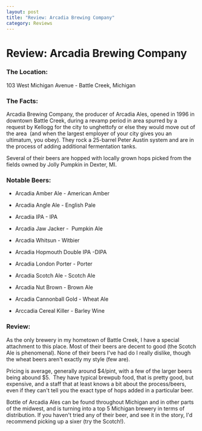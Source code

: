 ```yaml
---
layout: post
title: "Review: Arcadia Brewing Company"
category: Reviews
---
```


Review: Arcadia Brewing Company
===============================

### The Location:

103 West Michigan Avenue - Battle Creek, Michigan

### The Facts:

Arcadia Brewing Company, the producer of Arcadia Ales, opened in 1996 in downtown Battle Creek, during a revamp period in area spurred by a request by Kellogg for the city to unghettofy or else they would move out of the area  (and when the largest employer of your city gives you an ultimatum, you obey). They rock a 25-barrel Peter Austin system and are in the process of adding additional fermentation tanks.

Several of their beers are hopped with locally grown hops picked from the fields owned by Jolly Pumpkin in Dexter, MI.

### Notable Beers:

*   Arcadia Amber Ale - American Amber

*   Arcadia Angle Ale - English Pale

*   Arcadia IPA - IPA

*   Arcadia Jaw Jacker -  Pumpkin Ale

*   Arcadia Whitsun - Witbier

*   Arcadia Hopmouth Double IPA -DIPA

*   Arcadia London Porter - Porter

*   Arcadia Scotch Ale - Scotch Ale

*   Arcadia Nut Brown - Brown Ale

*   Arcadia Cannonball Gold - Wheat Ale

*   Arccadia Cereal Killer - Barley Wine

### Review:

As the only brewery in my hometown of Battle Creek, I have a special attachment to this place. Most of their beers are decent to good (the Scotch Ale is phenomenal). None of their beers I've had do I really dislike, though the wheat beers aren't exactly my style (few are).

Pricing is average, generally around $4/pint, with a few of the larger beers being abound $5.  They have typical brewpub food, that is pretty good, but expensive, and a staff that at least knows a bit about the process/beers, even if they can't tell you the exact type of hops added in a particular beer.

Bottle of Arcadia Ales can be found throughout Michigan and in other parts of the midwest, and is turning into a top 5 Michigan brewery in terms of distribution. If you haven't tried any of their beer, and see it in the story, I'd recommend picking up a sixer (try the Scotch!).
